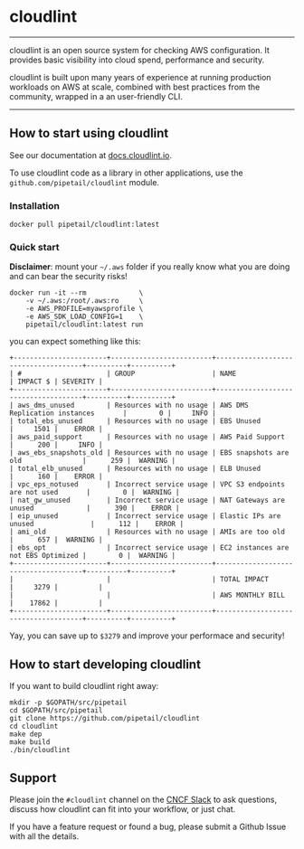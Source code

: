 # cloudlint
----

cloudlint is an open source system for checking AWS configuration. It provides basic visibility into cloud spend, performance and security.

cloudlint is built upon many years of experience at running production workloads on AWS at scale, combined with best practices from the community, wrapped in a an user-friendly CLI.

----

## How to start using cloudlint

See our documentation at [docs.cloudlint.io](http://docs.cloudlint.io).

To use cloudlint code as a library in other applications, use the `github.com/pipetail/cloudlint` module.

### Installation
```
docker pull pipetail/cloudlint:latest
```

### Quick start
**Disclaimer**: mount your `~/.aws` folder if you really know what you are doing and can bear the security risks!
```
docker run -it --rm             \
    -v ~/.aws:/root/.aws:ro     \
    -e AWS_PROFILE=myawsprofile \
    -e AWS_SDK_LOAD_CONFIG=1    \
    pipetail/cloudlint:latest run
```

you can expect something like this:
```
+-----------------------+-------------------------+-------------------------------------+----------+----------+
| #                     | GROUP                   | NAME                                | IMPACT $ | SEVERITY |
+-----------------------+-------------------------+-------------------------------------+----------+----------+
| aws_dms_unused        | Resources with no usage | AWS DMS Replication instances       |        0 |     INFO |
| total_ebs_unused      | Resources with no usage | EBS Unused                          |     1501 |    ERROR |
| aws_paid_support      | Resources with no usage | AWS Paid Support                    |      200 |     INFO |
| aws_ebs_snapshots_old | Resources with no usage | EBS snapshots are old               |      259 |  WARNING |
| total_elb_unused      | Resources with no usage | ELB Unused                          |      160 |    ERROR |
| vpc_eps_notused       | Incorrect service usage | VPC S3 endpoints are not used       |        0 |  WARNING |
| nat_gw_unused         | Incorrect service usage | NAT Gateways are unused             |      390 |    ERROR |
| eip_unused            | Incorrect service usage | Elastic IPs are unused              |      112 |    ERROR |
| ami_old               | Resources with no usage | AMIs are too old                    |      657 |  WARNING |
| ebs_opt               | Incorrect service usage | EC2 instances are not EBS Optimized |        0 |  WARNING |
+-----------------------+-------------------------+-------------------------------------+----------+----------+
|                       |                         | TOTAL IMPACT                        |     3279 |          |
|                       |                         | AWS MONTHLY BILL                    |    17862 |          |
+-----------------------+-------------------------+-------------------------------------+----------+----------+
```

Yay, you can save up to `$3279` and improve your performace and security!

## How to start developing cloudlint

If you want to build cloudlint right away:
```
mkdir -p $GOPATH/src/pipetail
cd $GOPATH/src/pipetail
git clone https://github.com/pipetail/cloudlint
cd cloudlint
make dep
make build
./bin/cloudlint
```

## Support

Please join the `#cloudlint` channel on the [CNCF Slack](http://slack.cncf.io/) to ask questions, discuss how cloudlint can fit into your workflow, or just chat.

If you have a feature request or found a bug,
please submit a Github Issue with all the details.
